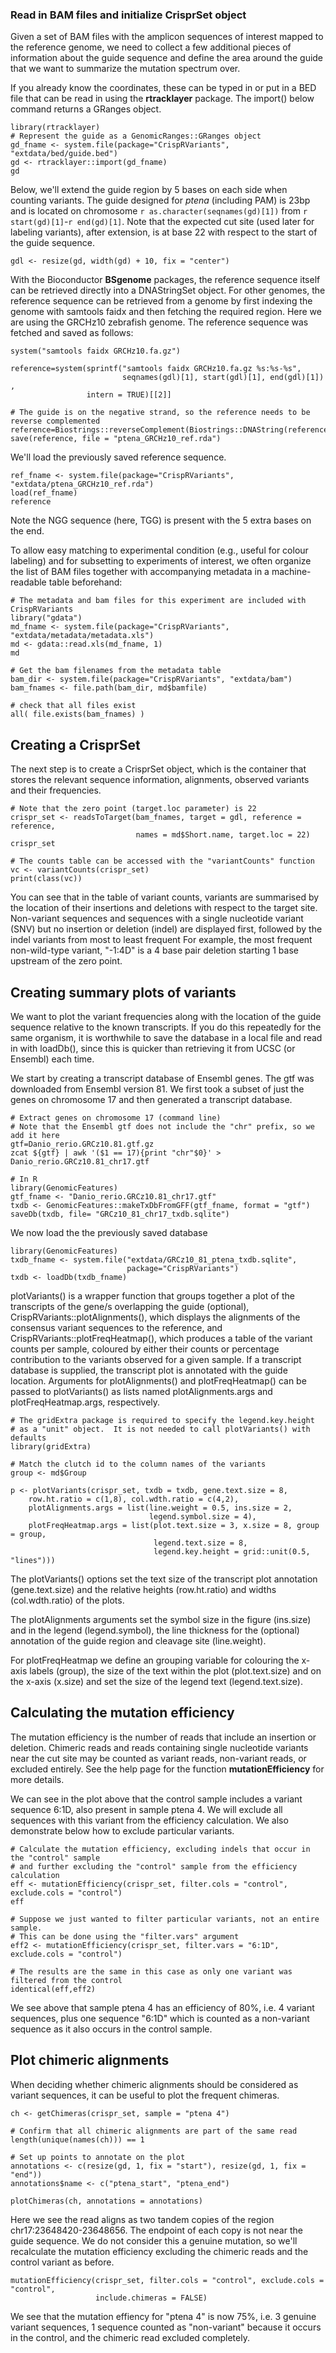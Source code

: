 ### Read in BAM files and initialize CrisprSet object

Given a set of BAM files with the amplicon sequences of interest mapped to the reference genome, we need to collect a few additional pieces of information
about the guide sequence and define the area around the guide that we want to
summarize the mutation spectrum over.

If you already know the coordinates, these can be typed in or put in a BED file
that can be read in using the **rtracklayer** package.  The import() below command
returns a GRanges object.

```{r, message=FALSE}
library(rtracklayer)
# Represent the guide as a GenomicRanges::GRanges object
gd_fname <- system.file(package="CrispRVariants", "extdata/bed/guide.bed")
gd <- rtracklayer::import(gd_fname)
gd
```

Below, we'll extend the guide region by 5 bases on each side when counting variants.
The guide designed for *ptena* (including PAM) is 23bp and is located on chromosome
`r as.character(seqnames(gd)[1])` from `r start(gd)[1]`-`r end(gd)[1]`.  Note that
the expected cut site (used later for labeling variants), after extension, is 
at base 22 with respect to the start of the guide sequence.

```{r, message=FALSE}
gdl <- resize(gd, width(gd) + 10, fix = "center")
```

With the Bioconductor **BSgenome** packages, the reference sequence itself can be
retrieved directly into a DNAStringSet object.  For other genomes, the reference
sequence can be retrieved from a genome by first indexing the genome with samtools
faidx and then fetching the required region.  Here we are using the GRCHz10
zebrafish genome.  The reference sequence was fetched and saved as follows:

```{r, eval=FALSE}
system("samtools faidx GRCHz10.fa.gz")

reference=system(sprintf("samtools faidx GRCHz10.fa.gz %s:%s-%s", 
                         seqnames(gdl)[1], start(gdl)[1], end(gdl)[1]) , 
                 intern = TRUE)[[2]]

# The guide is on the negative strand, so the reference needs to be reverse complemented
reference=Biostrings::reverseComplement(Biostrings::DNAString(reference))
save(reference, file = "ptena_GRCHz10_ref.rda")
```

We'll load the previously saved reference sequence.

```{r}
ref_fname <- system.file(package="CrispRVariants", "extdata/ptena_GRCHz10_ref.rda")
load(ref_fname)
reference
```

Note the NGG sequence (here, TGG) is present with the 5 extra bases on the end.

To allow easy matching to experimental condition (e.g., useful for colour labeling)
and for subsetting to experiments of interest, we often organize the list of BAM
files together with accompanying metadata in a machine-readable table beforehand:

```{r, message=FALSE}
# The metadata and bam files for this experiment are included with CrispRVariants
library("gdata")
md_fname <- system.file(package="CrispRVariants", "extdata/metadata/metadata.xls")
md <- gdata::read.xls(md_fname, 1)
md

# Get the bam filenames from the metadata table
bam_dir <- system.file(package="CrispRVariants", "extdata/bam")
bam_fnames <- file.path(bam_dir, md$bamfile)

# check that all files exist
all( file.exists(bam_fnames) )
```

## Creating a CrisprSet 
The next step is to create a CrisprSet object, which is the container that stores
the relevant sequence information, alignments, observed variants and their frequencies.

```{r, message=FALSE}
# Note that the zero point (target.loc parameter) is 22
crispr_set <- readsToTarget(bam_fnames, target = gdl, reference = reference,
                            names = md$Short.name, target.loc = 22)
crispr_set

# The counts table can be accessed with the "variantCounts" function
vc <- variantCounts(crispr_set)
print(class(vc))
```

You can see that in the table of variant counts, variants are summarised by the
location of their insertions and deletions with respect to the target site.
Non-variant sequences and sequences with a single nucleotide variant (SNV) but
no insertion or deletion (indel) are displayed first, followed by the indel
variants from most to least frequent  For example, the most frequent
non-wild-type variant, "-1:4D" is a 4 base pair deletion starting 1 base
upstream of the zero point.

## Creating summary plots of variants

We want to plot the variant frequencies along with the location of the guide
sequence relative to the known transcripts.  If you do this repeatedly for the
same organism, it is worthwhile to save the database in a local file and read
in with loadDb(), since this is quicker than retrieving it from UCSC
(or Ensembl) each time.

We start by creating a transcript database of Ensembl genes.  The gtf was
downloaded from Ensembl version 81.  We first took a subset of just the genes
on chromosome 17 and then generated a transcript database.

```{r, engine='bash', eval=FALSE}
# Extract genes on chromosome 17 (command line)
# Note that the Ensembl gtf does not include the "chr" prefix, so we add it here 
gtf=Danio_rerio.GRCz10.81.gtf.gz
zcat ${gtf} | awk '($1 == 17){print "chr"$0}' > Danio_rerio.GRCz10.81_chr17.gtf
```

```{r, eval = FALSE}
# In R
library(GenomicFeatures)
gtf_fname <- "Danio_rerio.GRCz10.81_chr17.gtf"
txdb <- GenomicFeatures::makeTxDbFromGFF(gtf_fname, format = "gtf")
saveDb(txdb, file= "GRCz10_81_chr17_txdb.sqlite")
```
We now load the the previously saved database 

```{r, echo=FALSE, message=FALSE}
library(GenomicFeatures)
txdb_fname <- system.file("extdata/GRCz10_81_ptena_txdb.sqlite", 
                          package="CrispRVariants")
txdb <- loadDb(txdb_fname)
```

plotVariants() is a wrapper function that groups together a plot of the
transcripts of the gene/s overlapping the guide (optional),
CrispRVariants::plotAlignments(), which displays the alignments of the
consensus variant sequences to the reference, and
CrispRVariants::plotFreqHeatmap(), which produces a table of the variant
counts per sample, coloured by either their counts or percentage contribution
to the variants observed for a given sample.  If a transcript database is supplied,
the transcript plot is  annotated with the guide location. Arguments for
plotAlignments() and plotFreqHeatmap() can be passed to plotVariants() as lists
named plotAlignments.args and plotFreqHeatmap.args, respectively.

```{r}
# The gridExtra package is required to specify the legend.key.height 
# as a "unit" object.  It is not needed to call plotVariants() with defaults
library(gridExtra)

# Match the clutch id to the column names of the variants
group <- md$Group
```


```{r, fig.width = 8.5, fig.height = 9.5, message = FALSE, fig.cap = "(Top) schematic of gene structure showing guide location (left) consensus sequences for variants (right) variant counts in each embryo."}
p <- plotVariants(crispr_set, txdb = txdb, gene.text.size = 8, 
    row.ht.ratio = c(1,8), col.wdth.ratio = c(4,2),
    plotAlignments.args = list(line.weight = 0.5, ins.size = 2, 
                               legend.symbol.size = 4),
    plotFreqHeatmap.args = list(plot.text.size = 3, x.size = 8, group = group, 
                                legend.text.size = 8, 
                                legend.key.height = grid::unit(0.5, "lines"))) 
```

The plotVariants() options set the text size of the transcript plot annotation
(gene.text.size) and the relative heights (row.ht.ratio) and widths
(col.wdth.ratio) of the plots. 

The plotAlignments arguments set the symbol size in the figure (ins.size)
and in the legend (legend.symbol), the line thickness for the (optional)
annotation of the guide region and cleavage site (line.weight). 

For plotFreqHeatmap we define an grouping variable for colouring the x-axis
labels (group), the size of the text within the plot (plot.text.size) and on
the x-axis (x.size) and set the size of the legend text (legend.text.size).

## Calculating the mutation efficiency

The mutation efficiency is the number of reads that include an insertion or
deletion.  Chimeric reads and reads containing single nucleotide variants near
the cut site may be counted as variant reads, non-variant reads, or excluded
entirely.  See the help page for the function **mutationEfficiency** for more
details.

We can see in the plot above that the control sample includes a variant
sequence 6:1D, also present in sample ptena 4.  We will exclude all sequences
with this variant from the efficiency calculation.  We also demonstrate below
how to exclude particular variants. 


```{r}
# Calculate the mutation efficiency, excluding indels that occur in the "control" sample
# and further excluding the "control" sample from the efficiency calculation
eff <- mutationEfficiency(crispr_set, filter.cols = "control", exclude.cols = "control")
eff

# Suppose we just wanted to filter particular variants, not an entire sample.
# This can be done using the "filter.vars" argument
eff2 <- mutationEfficiency(crispr_set, filter.vars = "6:1D", exclude.cols = "control")

# The results are the same in this case as only one variant was filtered from the control
identical(eff,eff2)
```

We see above that sample ptena 4 has an efficiency of 80%, i.e. 4 variant sequences,
plus one sequence "6:1D" which is counted as a non-variant sequence as it also
occurs in the control sample.

## Plot chimeric alignments

When deciding whether chimeric alignments should be considered as variant sequences,
it can be useful to plot the frequent chimeras.  


```{r}
ch <- getChimeras(crispr_set, sample = "ptena 4")

# Confirm that all chimeric alignments are part of the same read
length(unique(names(ch))) == 1

# Set up points to annotate on the plot
annotations <- c(resize(gd, 1, fix = "start"), resize(gd, 1, fix = "end"))
annotations$name <- c("ptena_start", "ptena_end")

plotChimeras(ch, annotations = annotations)

```

Here we see the read aligns as two tandem copies of the region chr17:23648420-23648656.
The endpoint of each copy is not near the guide sequence.  We do not consider this a
genuine mutation, so we'll recalculate the mutation efficiency excluding the chimeric
reads and the control variant as before.

```{r}
mutationEfficiency(crispr_set, filter.cols = "control", exclude.cols = "control",
                   include.chimeras = FALSE)
```

We see that the mutation effiency for "ptena 4" is now 75%, i.e. 3 genuine variant
sequences, 1 sequence counted as "non-variant" because it occurs in the control,
and the chimeric read excluded completely.
